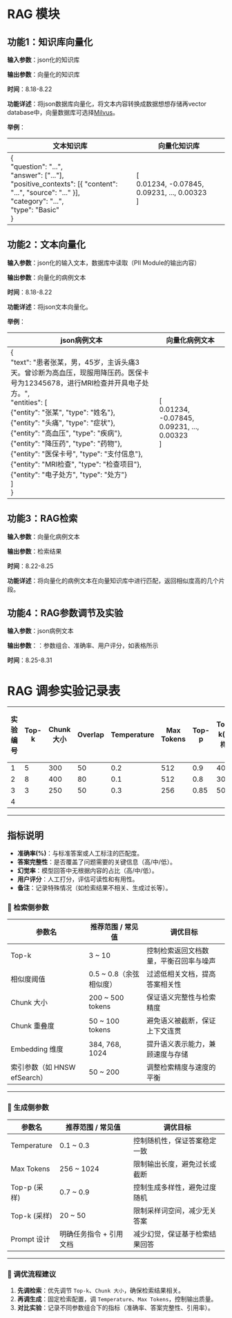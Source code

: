 # RAG 模块

## 功能1：知识库向量化

**输入参数**：json化的知识库

**输出参数**：向量化的知识库

**时间**：8.18-8.22

**功能详述**：将json数据库向量化，将文本内容转换成数据想想存储再vector database中，向量数据库可选择[Milvus](https://github.com/milvus-io/milvus)。

**举例**：

| 文本知识库   | 向量化知识库 |
|--------|------|
| {<br> "question": "...",<br>"answer": ["..."],<br>"positive_contexts": [{ "content": "...", "source": "..." }],<br>"category": "...",<br>"type": "Basic"<br>} | [<br> 0.01234, -0.07845, 0.09231, ..., 0.00323<br>]  |


## 功能2：文本向量化

**输入参数**：json化的输入文本，数据库中读取（PII Module的输出内容）

**输出参数**：向量化的病例文本

**时间**：8.18-8.22

**功能详述**：将json文本向量化。

**举例**：

| json病例文本   | 向量化病例文本 |
|--------|------|
| { <br> "text": "患者张某，男，45岁，主诉头痛3天。曾诊断为高血压，现服用降压药。医保卡号为12345678，进行MRI检查并开具电子处方。",<br>"entities": [<br>{"entity": "张某", "type": "姓名"},<br> {"entity": "头痛", "type": "症状"}, <br>{"entity": "高血压", "type": "疾病"},<br> {"entity": "降压药", "type": "药物"},<br>{"entity": "医保卡号", "type": "支付信息"},<br>  {"entity": "MRI检查", "type": "检查项目"},  <br>  {"entity": "电子处方", "type": "处方"}<br> ]<br>}| [<br> 0.01234, -0.07845, 0.09231, ..., 0.00323<br>]  |

## 功能3：RAG检索

**输入参数**：向量化病例文本

**输出参数**：检索结果

**时间**：8.22-8.25

**功能详述**：将向量化的病例文本在向量知识库中进行匹配，返回相似度高的几个片段。




## 功能4：RAG参数调节及实验

**输入参数**：json病例文本

**输出参数**：：参数组合、准确率、用户评分，如表格所示

**时间**：8.25-8.31

# RAG 调参实验记录表

| 实验编号 | Top-k | Chunk 大小 | Overlap | Temperature | Max Tokens | Top-p | Top-k(采样) | 准确率(%) | 答案完整性 | 幻觉率 | 评分(1-5) | 备注 |
|----------|-------|------------|---------|-------------|------------|-------|-------------|-----------|-------------|--------|----------------|------|
| 1        | 5     | 300        | 50      | 0.2         | 512        | 0.9   | 40          |           |             |        |                |      |
| 2        | 8     | 400        | 80      | 0.1         | 512        | 0.8   | 30          |           |             |        |                |      |
| 3        | 3     | 250        | 50      | 0.3         | 256        | 0.85  | 50          |           |             |        |                |      |
| 4        |       |            |         |             |            |       |             |           |             |        |                |      |



---

## 指标说明
- **准确率(%)**：与标准答案或人工标注的匹配度。  
- **答案完整性**：是否覆盖了问题需要的关键信息（高/中/低）。  
- **幻觉率**：模型回答中无根据内容的占比（高/中/低）。  
- **用户评分**：人工打分，评估可读性和有用性。  
- **备注**：记录特殊情况（如检索结果不相关、生成过长等）。  





### 🔹 检索侧参数
| 参数名         | 推荐范围 / 常见值 | 调优目标 |
|----------------|------------------|----------|
| Top-k          | 3 ~ 10           | 控制检索返回文档数量，平衡召回率与噪声 |
| 相似度阈值     | 0.5 ~ 0.8（余弦相似度） | 过滤低相关文档，提高答案相关性 |
| Chunk 大小     | 200 ~ 500 tokens | 保证语义完整性与检索精度 |
| Chunk 重叠度   | 50 ~ 100 tokens  | 避免语义被截断，保证上下文连贯 |
| Embedding 维度 | 384, 768, 1024   | 提升语义表示能力，兼顾速度与存储 |
| 索引参数（如 HNSW efSearch） | 50 ~ 200 | 调整检索精度与速度的平衡 |

---

### 🔹 生成侧参数
| 参数名        | 推荐范围 / 常见值 | 调优目标 |
|---------------|------------------|----------|
| Temperature   | 0.1 ~ 0.3        | 控制随机性，保证答案稳定一致 |
| Max Tokens    | 256 ~ 1024       | 限制输出长度，避免过长或截断 |
| Top-p (采样)  | 0.7 ~ 0.9        | 控制生成多样性，避免过度随机 |
| Top-k (采样)  | 20 ~ 50          | 限制采样词空间，减少无关答案 |
| Prompt 设计   | 明确任务指令 + 引用文档 | 减少幻觉，保证基于检索结果回答 |

---

### 🔹 调优流程建议
1. **先调检索**：优先调节 `Top-k`、`Chunk 大小`，确保检索结果相关。  
2. **再调生成**：固定检索配置，调 `Temperature`、`Max Tokens`，控制输出质量。  
3. **对比实验**：记录不同参数组合下的指标（准确率、答案完整性、引用率）。  




